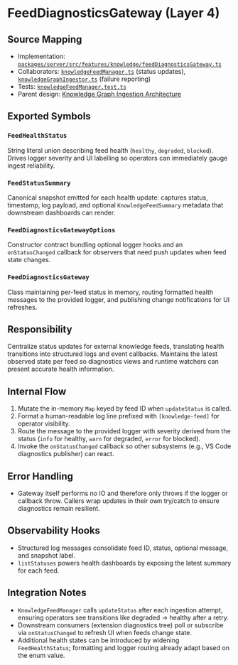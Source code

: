 # FeedDiagnosticsGateway (Layer 4)

## Source Mapping
- Implementation: [`packages/server/src/features/knowledge/feedDiagnosticsGateway.ts`](../../../packages/server/src/features/knowledge/feedDiagnosticsGateway.ts)
- Collaborators: [`knowledgeFeedManager.ts`](../../../packages/server/src/features/knowledge/knowledgeFeedManager.ts) (status updates), [`knowledgeGraphIngestor.ts`](../../../packages/server/src/features/knowledge/knowledgeGraphIngestor.ts) (failure reporting)
- Tests: [`knowledgeFeedManager.test.ts`](../../../packages/server/src/features/knowledge/knowledgeFeedManager.test.ts)
- Parent design: [Knowledge Graph Ingestion Architecture](../../layer-3/knowledge-graph-ingestion.mdmd.md)

## Exported Symbols

### `FeedHealthStatus`
String literal union describing feed health (`healthy`, `degraded`, `blocked`). Drives logger severity and UI labelling so operators can immediately gauge ingest reliability.

### `FeedStatusSummary`
Canonical snapshot emitted for each health update: captures status, timestamp, log payload, and optional `KnowledgeFeedSummary` metadata that downstream dashboards can render.

### `FeedDiagnosticsGatewayOptions`
Constructor contract bundling optional logger hooks and an `onStatusChanged` callback for observers that need push updates when feed state changes.

### `FeedDiagnosticsGateway`
Class maintaining per-feed status in memory, routing formatted health messages to the provided logger, and publishing change notifications for UI refreshes.

## Responsibility
Centralize status updates for external knowledge feeds, translating health transitions into structured logs and event callbacks. Maintains the latest observed state per feed so diagnostics views and runtime watchers can present accurate health information.

## Internal Flow
1. Mutate the in-memory `Map` keyed by feed ID when `updateStatus` is called.
2. Format a human-readable log line prefixed with `[knowledge-feed]` for operator visibility.
3. Route the message to the provided logger with severity derived from the status (`info` for healthy, `warn` for degraded, `error` for blocked).
4. Invoke the `onStatusChanged` callback so other subsystems (e.g., VS Code diagnostics publisher) can react.

## Error Handling
- Gateway itself performs no IO and therefore only throws if the logger or callback throw. Callers wrap updates in their own try/catch to ensure diagnostics remain resilient.

## Observability Hooks
- Structured log messages consolidate feed ID, status, optional message, and snapshot label.
- `listStatuses` powers health dashboards by exposing the latest summary for each feed.

## Integration Notes
- `KnowledgeFeedManager` calls `updateStatus` after each ingestion attempt, ensuring operators see transitions like degraded → healthy after a retry.
- Downstream consumers (extension diagnostics tree) poll or subscribe via `onStatusChanged` to refresh UI when feeds change state.
- Additional health states can be introduced by widening `FeedHealthStatus`; formatting and logger routing already adapt based on the enum value.
